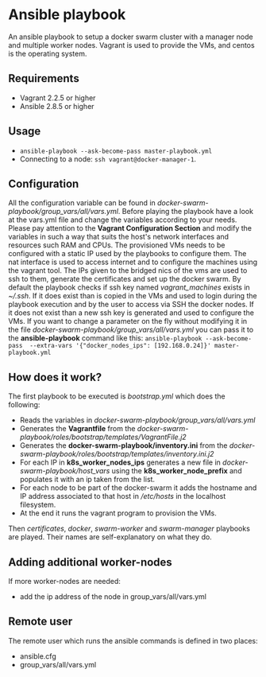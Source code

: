 # Ansible playbook
An ansible playbook to setup a docker swarm cluster with a manager node and multiple worker nodes. Vagrant is used to provide the VMs, and centos is the operating system.

## Requirements
 * Vagrant 2.2.5 or higher
 * Ansible 2.8.5 or higher

## Usage
 * `ansible-playbook --ask-become-pass master-playbook.yml`
 * Connecting to a node: `ssh vagrant@docker-manager-1`. 

## Configuration
All the configuration variable can be found in *docker-swarm-playbook/group_vars/all/vars.yml*. Before playing the playbook have a look at the vars.yml file and change the variables according to your needs. Please pay attention to the **Vagrant Configuration Section** and modify the variables in such a way that suits the host's network interfaces and resources such RAM and CPUs.
The provisioned VMs needs to be configured with a static IP used by the playbooks to configure them. The nat interface is used to access internet and to configure the machines using the vagrant tool. The IPs given to the bridged nics of the vms are used to ssh to them, generate the certificates and set up the docker swarm. 
By default the playbook checks if ssh key named *vagrant_machines* exists in *~/.ssh*. If it does exist than is copied in the VMs and used to login during the playbook execution and by the user to access via SSH the docker nodes. If it does not exist than a new ssh key is generated and used to configure the VMs.
If you want to change a parameter on the fly without modifying it in the file *docker-swarm-playbook/group_vars/all/vars.yml* you can pass it to the **ansible-playbook** command like this: `ansible-playbook --ask-become-pass  --extra-vars '{"docker_nodes_ips": [192.168.0.24]}' master-playbook.yml`

## How does it work?
The first playbook to be executed is *bootstrap.yml* which does the following:
* Reads the variables in *docker-swarm-playbook/group_vars/all/vars.yml*
* Generates the **Vagrantfile** from the *docker-swarm-playbook/roles/bootstrap/templates/VagrantFile.j2*
* Generates the **docker-swarm-playbook/inventory.ini** from the *docker-swarm-playbook/roles/bootstrap/templates/inventory.ini.j2*
* For each IP in **k8s_worker_nodes_ips** generates a new file in *docker-swarm-playbook/host_vars* using the **k8s_worker_node_prefix** and populates it with an ip taken from the list.
* For each node to be part of the docker-swarm it adds the hostname and IP address associated to that host in */etc/hosts* in the localhost filesystem.
* At the end it runs the vagrant program to provision the VMs.

Then *certificates*, *docker*, *swarm-worker* and *swarm-manager* playbooks are played. Their names are self-explanatory on what they do.

 

## Adding additional worker-nodes
If more worker-nodes are needed:
* add the ip address of the node in group_vars/all/vars.yml

## Remote user 
The remote user which runs the ansible commands is defined in two places:
* ansible.cfg
* group_vars/all/vars.yml
